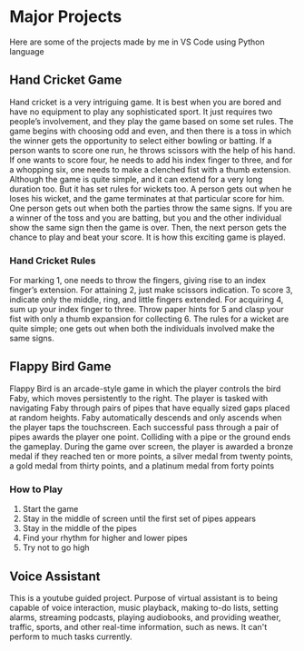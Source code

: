 # Major Projects
Here are some of the projects made by me in VS Code using Python language

## Hand Cricket Game
Hand cricket is a very intriguing game. It is best when you are bored and have no equipment to play any sophisticated sport. It just requires two people’s involvement, and they play the game based on some set rules. The game begins with choosing odd and even, and then there is a toss in which the winner gets the opportunity to select either bowling or batting.
If a person wants to score one run, he throws scissors with the help of his hand. If one wants to score four, he needs to add his index finger to three, and for a whopping six, one needs to make a clenched fist with a thumb extension. Although the game is quite simple, and it can extend for a very long duration too. But it has set rules for wickets too. A person gets out when he loses his wicket, and the game terminates at that particular score for him. One person gets out when both the parties throw the same signs. If you are a winner of the toss and you are batting, but you and the other individual show the same sign then the game is over. Then, the next person gets the chance to play and beat your score. It is how this exciting game is played.

### Hand Cricket Rules
For marking 1, one needs to throw the fingers, giving rise to an index finger’s extension. For attaining 2, just make scissors indication. To score 3, indicate only the middle, ring, and little fingers extended. For acquiring 4, sum up your index finger to three. Throw paper hints for 5 and clasp your fist with only a thumb expansion for collecting 6. The rules for a wicket are quite simple; one gets out when both the individuals involved make the same signs.


## Flappy Bird Game
Flappy Bird is an arcade-style game in which the player controls the bird Faby, which moves persistently to the right. The player is tasked with navigating Faby through pairs of pipes that have equally sized gaps placed at random heights. Faby automatically descends and only ascends when the player taps the touchscreen. Each successful pass through a pair of pipes awards the player one point. Colliding with a pipe or the ground ends the gameplay. During the game over screen, the player is awarded a bronze medal if they reached ten or more points, a silver medal from twenty points, a gold medal from thirty points, and a platinum medal from forty points

### How to Play
 1. Start the game
 2. Stay in the middle of screen until the first set of pipes appears
 3. Stay in the middle of the pipes
 4. Find your rhythm for higher and lower pipes
 5. Try not to go high


## Voice Assistant
This is a youtube guided project.
Purpose of virtual assistant is to being capable of voice interaction, music playback, making to-do lists, setting alarms, streaming podcasts, playing audiobooks, and providing weather, traffic, sports, and other real-time information, such as news.
It can't perform to much tasks currently.
